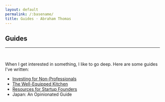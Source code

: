 ```yaml
---
layout: default
permalink: /:basename/
title: Guides · Abraham Thomas
---
```


## Guides

----

<br/>

When I get interested in something, I like to go deep.  Here are some guides I've written:

* [Investing for Non-Professionals](/investing-guide)
* [The Well-Equipped Kitchen](/kitchen-guide)
* [Resources for Startup Founders](/founders-guide)
* Japan: An Opinionated Guide



<!--
[Euro Board Games](sdfa)  
[The Well-Equipped Kitchen](sdf)  

**Book Reviews**  
A Time of Gifts   
The Man Who Knew Infinity  
The Worst Journey in the World  
Cosmos  
Empires of the Word  
-->
